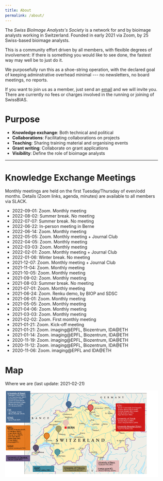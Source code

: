 ```yaml
---
title: About
permalink: /about/
---
```


The *Swiss BioImage Analysts's Society* is a network for and by bioimage analysts working in Switzerland.
Founded in early 2021 via Zoom, by 25 Swiss-based bioimage analysts.

This is a community effort driven by all members, with flexible degrees of involvement: 
If there is something you would like to see done, the fastest way may well be to just do it.

We purposefully run this as a shoe-string operation, with the declared goal of keeping adminstrative overhead minimal --- no newsletters, no board meetings, no reports.

If you want to join us as a member, just send an [email](mailto:info@swissbias.ch) and we will invite you.
There are currently no fees or charges involved in the running or joining of SwissBIAS.

# Purpose
- **Knowledge exchange**: Both technical and political
- **Collaborations**: Facilitating collaborations on projects
- **Teaching**: Sharing training material and organising events
- **Grant writing**: Collaborate on  grant applications
- **Visibility**: Define the role of bioimage analysts  


---

# Knowledge Exchange Meetings
Monthly meetings are held on the first Tuesday/Thursday of even/odd months.
Details (Zoom links, agenda, minutes) are available to all members via SLACK. 

- 2022-09-01: Zoom. Monthly meeting
- 2022-08-02: Summer break. No meeting
- 2022-07-07: Summer break. No meeting
- 2022-06-22: In-person meeting in Berne 
- 2022-06-14: Zoom. Monthly meeting 
- 2022-05-05: Zoom. Monthly meeting + Journal Club
- 2022-04-05: Zoom. Monthly meeting 
- 2022-03-03: Zoom. Monthly meeting 
- 2022-02-01: Zoom. Monthly meeting + Journal Club
- 2022-01-06: Winter break. No meeting
- 2021-12-07: Zoom. Monthly meeting + Journal Club
- 2021-11-04: Zoom. Monthly meeting
- 2021-10-05: Zoom. Monthly meeting
- 2021-09-02: Zoom. Monthly meeting
- 2021-08-03: Summer break. No meeting
- 2021-07-01: Zoom. Monthly meeting
- 2021-06-24: Zoom. Renku demo, by BIOP and SDSC 
- 2021-06-01: Zoom. Monthly meeting
- 2021-05-05: Zoom. Monthly meeting
- 2021-04-06: Zoom. Monthly meeting
- 2021-03-03: Zoom. Monthly meeting
- 2021-02-02: Zoom. First monthly meeting
- 2021-01-21: Zoom. Kick-off meeting
- 2021-01-21: Zoom. imaging@EPFL, Biozentrum, IDA@ETH
- 2021-01-14: Zoom. imaging@EPFL, Biozentrum, IDA@ETH
- 2020-11-19: Zoom. imaging@EPFL, Biozentrum, IDA@ETH
- 2020-11-12: Zoom. imaging@EPFL, Biozentrum, IDA@ETH
- 2020-11-06: Zoom. imaging@EPFL and IDA@ETH

# Map
Where we are (last update: 2021-02-21)

![map of member locations](/assets/images/map.png)





<!-- duplicates information in "members"
---
# Facilities and Groups
*involved in consultations, project work, training, teaching, research*


## Basel
- Single Cell Facility, D-BSSE, ETHZ, Basel
- Imaging Core Facility, Biozentrum, University of Basel
- DBM Microscopy Core Facility
- Facility for Advanced Imaging and Microscopy, FMI

## Bern
- Microscopy Imaging Center

## Fribourg
- Bioimage - Light Microscopy and Image Analysis Facility – Departments of Biology and Medicine

## Geneve
- ACCESS Geneva

## Lausanne
- imaging @ EPFL
- [BIOP](https://www.epfl.ch/research/facilities/ptbiop/), EPFL
- Biomedical Imaging Group, EPFL
- Weigert Lab, EPFL

## Lugano 
## Lucerne
## Neuchatel
## St. Gallen
## Zurich
- [IDA](http://www.let-your-data-speak.com/), [ScopeM](https://scopem.ethz.ch/), [ETHZ](https://ethz.ch/en.html)
- ZMB, University of Zurich
- ZHAW

-->
